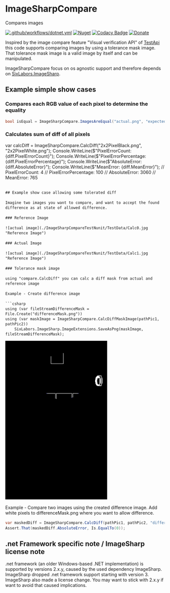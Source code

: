 # ImageSharpCompare

Compares images

[![.github/workflows/dotnet.yml](https://github.com/Codeuctivity/ImageSharp.Compare/actions/workflows/dotnet.yml/badge.svg)](https://github.com/Codeuctivity/ImageSharp.Compare/actions/workflows/dotnet.yml) [![Nuget](https://img.shields.io/nuget/v/Codeuctivity.ImageSharpCompare.svg)](https://www.nuget.org/packages/Codeuctivity.ImageSharpCompare/) [![Codacy Badge](https://app.codacy.com/project/badge/Grade/2fb2807a16f84021b088769e56e1515a)](https://www.codacy.com/gh/Codeuctivity/ImageSharp.Compare/dashboard?utm_source=github.com&utm_medium=referral&utm_content=Codeuctivity/ImageSharp.Compare&utm_campaign=Badge_Grade) [![Donate](https://img.shields.io/static/v1?label=Paypal&message=Donate&color=informational)](https://www.paypal.com/donate?hosted_button_id=7M7UFMMRTS7UE)

Inspired by the image compare feature "Visual verification API" of [TestApi](https://blogs.msdn.microsoft.com/ivo_manolov/2009/04/20/introduction-to-testapi-part-3-visual-verification-apis/) this code supports comparing images by using a tolerance mask image. That tolerance mask image is a valid image by itself and can be manipulated.

ImageSharpCompare focus on os agnostic support and therefore depends on [SixLabors.ImageSharp](https://github.com/SixLabors/ImageSharp).

## Example simple show cases

### Compares each RGB value of each pixel to determine the equality

```csharp
bool isEqual = ImageSharpCompare.ImagesAreEqual("actual.png", "expected.png");
```

### Calculates sum of diff of all pixels

var calcDiff = ImageSharpCompare.CalcDiff("2x2PixelBlack.png", "2x2PixelWhite.png");
Console.WriteLine($"PixelErrorCount: {diff.PixelErrorCount}");
Console.WriteLine($"PixelErrorPercentage: {diff.PixelErrorPercentage}");
Console.WriteLine($"AbsoluteError: {diff.AbsoluteError}");
Console.WriteLine($"MeanError: {diff.MeanError}");
// PixelErrorCount: 4
// PixelErrorPercentage: 100
// AbsoluteError: 3060
// MeanError: 765
```

## Example show case allowing some tolerated diff

Imagine two images you want to compare, and want to accept the found difference as at state of allowed difference.

### Reference Image

![actual image](./ImageSharpCompareTestNunit/TestData/Calc0.jpg "Reference Image")

### Actual Image

![actual image](./ImageSharpCompareTestNunit/TestData/Calc1.jpg "Reference Image")

### Tolerance mask image

using "compare.CalcDiff" you can calc a diff mask from actual and reference image

Example - Create difference image

```csharp
using (var fileStreamDifferenceMask = File.Create("differenceMask.png"))
using (var maskImage = ImageSharpCompare.CalcDiffMaskImage(pathPic1, pathPic2))
    SixLabors.ImageSharp.ImageExtensions.SaveAsPng(maskImage, fileStreamDifferenceMask);
```

![differenceMask.png](./ImageSharpCompareTestNunit/TestData/differenceMask.png "differenceMask.png")

Example - Compare two images using the created difference image. Add white pixels to differenceMask.png where you want to allow difference.

```csharp
var maskedDiff = ImageSharpCompare.CalcDiff(pathPic1, pathPic2, "differenceMask.png");
Assert.That(maskedDiff.AbsoluteError, Is.EqualTo(0));
```

## .net Framework specific note / ImageSharp license note

.net framework (an older Windows-based .NET implementation) is supported by versions 2.x.y, caused by the used dependency ImageSharp. ImageSharp dropped .net framework support starting with version 3.
ImageSharp also made a license change. You may want to stick with 2.x.y if want to avoid that caused implications.
